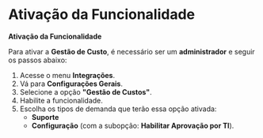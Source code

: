 # Ativação da Funcionalidade

**Ativação da Funcionalidade**

Para ativar a **Gestão de Custo**, é necessário ser um **administrador** e seguir os passos abaixo:

1. Acesse o menu **Integrações**.
2. Vá para **Configurações Gerais**.
3. Selecione a opção **"Gestão de Custos"**.
4. Habilite a funcionalidade.
5. Escolha os tipos de demanda que terão essa opção ativada:
   * **Suporte**
   * **Configuração** (com a subopção: **Habilitar Aprovação por TI**).

